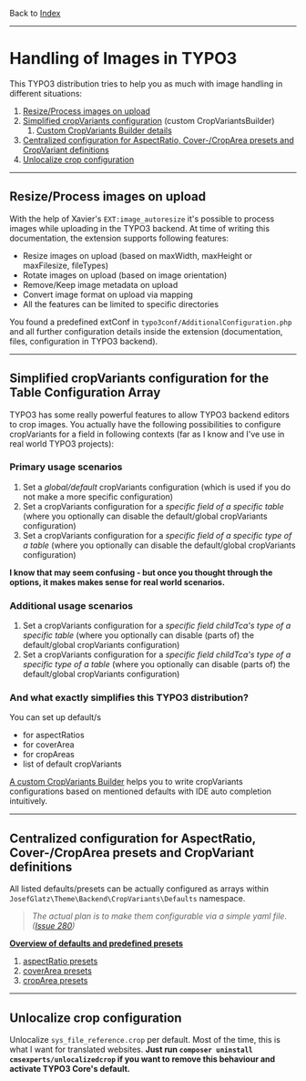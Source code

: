 Back to [Index](../Index.md)

---

# Handling of Images in TYPO3

This TYPO3 distribution tries to help you as much with image handling in
different situations:

1. [Resize/Process images on upload](#resizeprocess-images-on-upload)
2. [Simplified cropVariants configuration](#simplified-cropvariants-configuration-for-the-table-configuration-array)
   (custom CropVariantsBuilder)
   1. [Custom CropVariants Builder details](CropVariantsBuilder.md)
3. [Centralized configuration for AspectRatio, Cover-/CropArea presets and CropVariant definitions](#centralized-configuration-for-aspectratio-cover-croparea-presets-and-cropvariant-definitions)
4. [Unlocalize crop configuration](#unlocalize-crop-configuration)

---

## Resize/Process images on upload

With the help of Xavier's `EXT:image_autoresize` it's possible to
process images while uploading in the TYPO3 backend. At time of writing
this documentation, the extension supports following features:

* Resize images on upload (based on maxWidth, maxHeight or maxFilesize,
  fileTypes)
* Rotate images on upload (based on image orientation)
* Remove/Keep image metadata on upload
* Convert image format on upload via mapping
* All the features can be limited to specific directories

You found a predefined extConf in
`typo3conf/AdditionalConfiguration.php` and all further configuration
details inside the extension (documentation, files, configuration in
TYPO3 backend).

---

## Simplified cropVariants configuration for the Table Configuration Array

TYPO3 has some really powerful features to allow TYPO3 backend editors
to crop images. You actually have the following possibilities to
configure cropVariants for a field in following contexts (far as I know
and I've use in real world TYPO3 projects):

### Primary usage scenarios

1. Set a *global/default* cropVariants configuration (which is used if
   you do not make a more specific configuration)
2. Set a cropVariants configuration for a *specific field of a specific
   table* (where you optionally can disable the default/global
   cropVariants configuration)
3. Set a cropVariants configuration for a *specific field of a specific
   type of a table* (where you optionally can disable the default/global
   cropVariants configuration)

**I know that may seem confusing - but once you thought through the
options, it makes makes sense for real world scenarios.**

### Additional usage scenarios

1. Set a cropVariants configuration for a *specific field childTca's
   type of a specific table* (where you optionally can disable (parts
   of) the default/global cropVariants configuration)
2. Set a cropVariants configuration for a *specific field childTca's
   type of a specific type of a table* (where you optionally can disable
   (parts of) the default/global cropVariants configuration)

### And what exactly simplifies this TYPO3 distribution?

You can set up default/s
* for aspectRatios
* for coverArea
* for cropAreas
* list of default cropVariants

[A custom CropVariants Builder](CropVariantsBuilder.md) helps you to
write cropVariants configurations based on mentioned defaults with IDE
auto completion intuitively.

---

## Centralized configuration for AspectRatio, Cover-/CropArea presets and CropVariant definitions

All listed defaults/presets can be actually configured as arrays within
`JosefGlatz\Theme\Backend\CropVariants\Defaults` namespace.

>*The actual plan is to make them configurable via a simple yaml file.
([Issue 280](https://github.com/josefglatz/TYPO3-Distribution/issues/280))*

[**Overview of defaults and predefined presets**](DefaultsAndPresets.md)

1. [aspectRatio presets](DefaultsAndPresets.md#predefined-aspectratios)
2. [coverArea presets](DefaultsAndPresets.md#predefined-coverareas)
3. [cropArea presets](DefaultsAndPresets.md#predefined-cropareas)

---

## Unlocalize crop configuration

Unlocalize `sys_file_reference.crop` per default. Most of the time, this
is what I want for translated websites. **Just run `composer uninstall
cmsexperts/unlocalizedcrop` if you want to remove this behaviour and
activate TYPO3 Core's default.**
